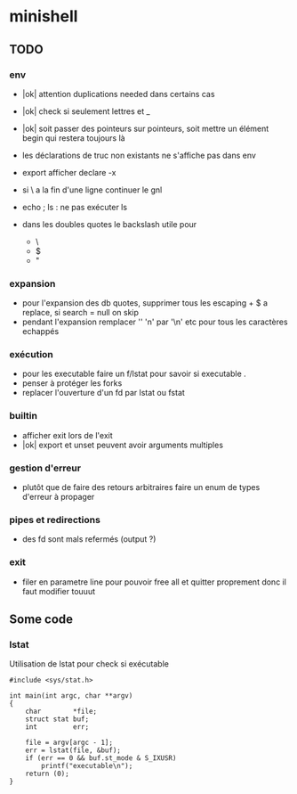# minishell
## TODO

### env
- |ok| attention duplications needed dans certains cas
- |ok| check si seulement lettres et _ 
- |ok| soit passer des pointeurs sur pointeurs, soit mettre un élément begin qui restera toujours là
- les déclarations de truc non existants ne s'affiche pas dans env
- export afficher declare -x

- si \ a la fin d'une ligne continuer le gnl
- echo \; ls	: ne pas exécuter ls

- dans les doubles quotes le backslash utile pour
	- \
	- $
	- "

### expansion
- pour l'expansion des db quotes, supprimer tous les escaping + $ a replace, si search = null on skip
- pendant l'expansion remplacer '\' 'n' par '\n' etc pour tous les caractères echappés

### exécution
- pour les executable faire un f/lstat pour savoir si executable .
- penser à protéger les forks
- replacer l'ouverture d'un fd par lstat ou fstat

### builtin
- afficher exit lors de l'exit
- |ok| export et unset peuvent avoir arguments multiples

### gestion d'erreur
- plutôt que de faire des retours arbitraires faire un enum de types d'erreur à propager

### pipes et redirections
- des fd sont mals refermés (output ?)

### exit
- filer en parametre line pour pouvoir free all et quitter proprement donc il faut modifier touuut

## Some code

### lstat
Utilisation de lstat pour check si exécutable
```
#include <sys/stat.h>

int	main(int argc, char **argv)
{
	char		*file;
	struct stat	buf;
	int			err;

	file = argv[argc - 1];
	err = lstat(file, &buf);
	if (err == 0 && buf.st_mode & S_IXUSR)
		printf("executable\n");
	return (0);
}
```
